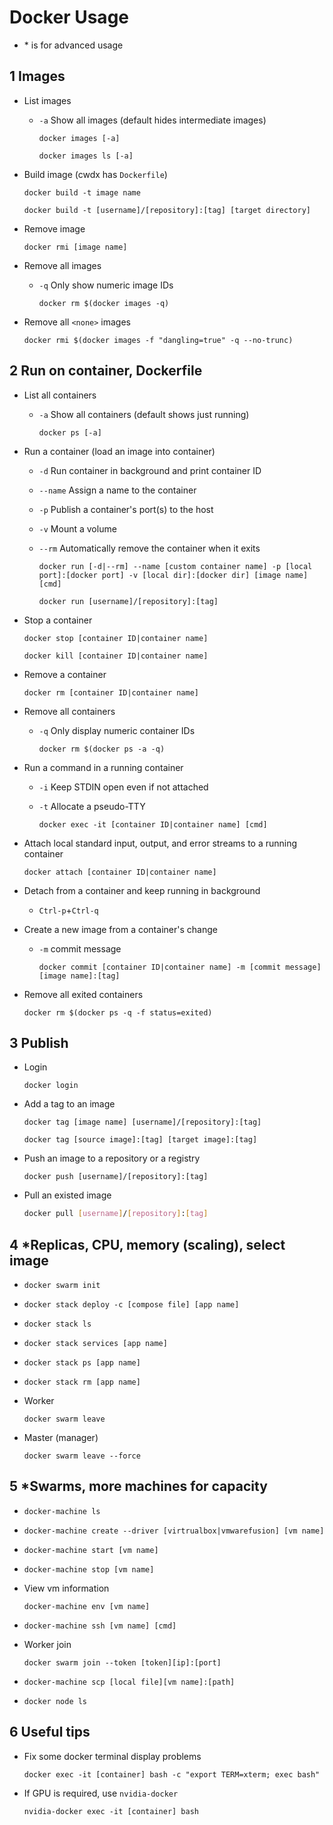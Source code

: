 # Docker Usage

* \* is for advanced usage

## 1 Images

* List images

  * `-a` Show all images (default hides intermediate images)

    ```
    docker images [-a]
    ```

    ```
    docker images ls [-a]
    ```

* Build image (cwdx has `Dockerfile`)

    ```
    docker build -t image name
    ```

    ```
    docker build -t [username]/[repository]:[tag] [target directory]
    ```

* Remove image

    ```
    docker rmi [image name]
    ```

* Remove all images

  * `-q` Only show numeric image IDs 

    ```
    docker rm $(docker images -q)
    ```

* Remove all `<none>` images

    ```
    docker rmi $(docker images -f "dangling=true" -q --no-trunc)
    ```

## 2 Run on container, Dockerfile

* List all containers

  * `-a` Show all containers (default shows just running) 

    ```
    docker ps [-a]
    ```

* Run a container (load an image into container)

  * `-d` Run container in background and print container ID

  * `--name` Assign a name to the container 

  * `-p` Publish a container's port(s) to the host 

  * `-v` Mount a volume

  * `--rm` Automatically remove the container when it exits

    ```
    docker run [-d|--rm] --name [custom container name] -p [local port]:[docker port] -v [local dir]:[docker dir] [image name] [cmd]
    ```

    ```
    docker run [username]/[repository]:[tag]
    ```

* Stop a container

    ```
    docker stop [container ID|container name]
    ```

    ```
    docker kill [container ID|container name]
    ```

* Remove a container

    ```
    docker rm [container ID|container name]
    ```

* Remove all containers

  * `-q` Only display numeric container IDs 

    ```
    docker rm $(docker ps -a -q)
    ```

* Run a command in a running container

  * `-i` Keep STDIN open even if not attached 

  * `-t` Allocate a pseudo-TTY 

    ```
    docker exec -it [container ID|container name] [cmd]
    ```

* Attach local standard input, output, and error streams to a running container 

    ```
    docker attach [container ID|container name]
    ```

* Detach from a container and keep running in background

  * `Ctrl-p`+`Ctrl-q`

* Create a new image from a container's change

  * `-m` commit message

    ```
    docker commit [container ID|container name] -m [commit message] [image name]:[tag]
    ```

* Remove all exited containers

    ```
    docker rm $(docker ps -q -f status=exited)
    ```

## 3 Publish

* Login
  
    ```
    docker login
    ```
    
* Add a tag to an image

    ```
    docker tag [image name] [username]/[repository]:[tag]
    ```

    ```
    docker tag [source image]:[tag] [target image]:[tag]
    ```
    
* Push an image to a repository or a registry

    ```
    docker push [username]/[repository]:[tag]
    ```
    
* Pull an existed image
  
    ```bash
    docker pull [username]/[repository]:[tag]
    ```

## 4 *Replicas, CPU, memory (scaling), select image

* 
  ```
  docker swarm init
  ```
  
* 
  ```
  docker stack deploy -c [compose file] [app name]
  ```
  
* 
  ```
  docker stack ls
  ```
  
* 
  ```
  docker stack services [app name]
  ```
  
* 
  ```
  docker stack ps [app name]
  ```
  
* 
  ```
  docker stack rm [app name]
  ```

* Worker

    ```
    docker swarm leave
    ```

* Master (manager)

    ```
    docker swarm leave --force
    ```

## 5 *Swarms, more machines for capacity

* 
    ```
    docker-machine ls
    ```
    
* 
    ```
    docker-machine create --driver [virtrualbox|vmwarefusion] [vm name]
    ```
    
* 
    ```
    docker-machine start [vm name]
    ```
    
* 
    ```
    docker-machine stop [vm name]
    ```

* View vm information
  
    ```
    docker-machine env [vm name]
    ```
* 
    ```
    docker-machine ssh [vm name] [cmd]
    ```

* Worker join
  
    ```
    docker swarm join --token [token][ip]:[port]
    ```
* 
    ```
    docker-machine scp [local file][vm name]:[path]
    ```
* 
    ```
    docker node ls
    ```

## 6 Useful tips

* Fix some docker terminal display problems
  
    ```
    docker exec -it [container] bash -c "export TERM=xterm; exec bash"
    ```

* If GPU is required, use `nvidia-docker`

    ```
    nvidia-docker exec -it [container] bash
    ```